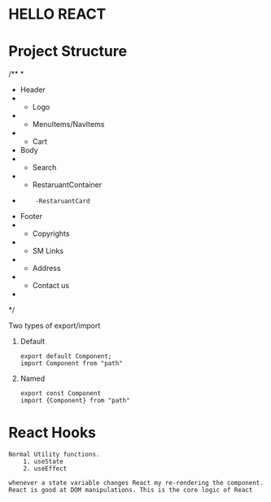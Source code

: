 
# HELLO REACT

# Project Structure

/**
 *
 * Header
 *   - Logo
 *   - MenuItems/NavItems
 *   - Cart
 * Body
 *   - Search
 *   - RestaruantContainer
 *         -RestaruantCard
 * Footer
 *   - Copyrights
 *   - SM Links
 *   - Address
 *   - Contact us
 *
 */

 Two types of export/import 

 1. Default 

        export default Component;
        import Component from "path"

 2. Named

        export const Component
        import {Component} from "path"


# React Hooks

    Normal Utility functions.
        1. useState
        2. useEffect

    whenever a state variable changes React my re-rendering the component.
    React is good at DOM manipulations. This is the core logic of React